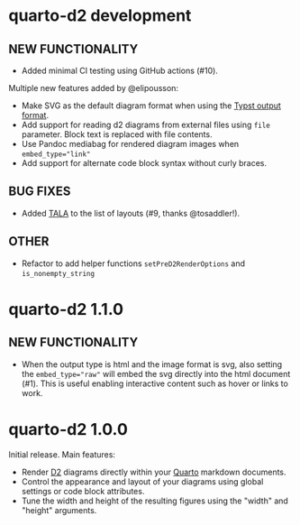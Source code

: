 # quarto-d2 development

## NEW FUNCTIONALITY

* Added minimal CI testing using GitHub actions (#10).

Multiple new features added by @elipousson:

* Make SVG as the default diagram format when using the [Typst output format](https://quarto.org/docs/output-formats/typst.html).
* Add support for reading d2 diagrams from external files using `file` parameter. Block text is replaced with file contents.
* Use Pandoc mediabag for rendered diagram images when `embed_type="link"`
* Add support for alternate code block syntax without curly braces.

## BUG FIXES

* Added [TALA](https://d2lang.com/tour/tala/) to the list of layouts (#9, thanks @tosaddler!).

## OTHER

* Refactor to add helper functions `setPreD2RenderOptions` and `is_nonempty_string`

# quarto-d2 1.1.0

## NEW FUNCTIONALITY

- When the output type is html and the image format is svg, also setting the `embed_type="raw"` will embed the svg directly into the html document (#1). This is useful enabling interactive content such as hover or links to work.

# quarto-d2 1.0.0

Initial release. Main features:

- Render [D2](https://d2lang.com) diagrams directly within your [Quarto](https://quarto.org) markdown documents. 
- Control the appearance and layout of your diagrams using global settings or code block attributes.
- Tune the width and height of the resulting figures using the "width" and "height" arguments.